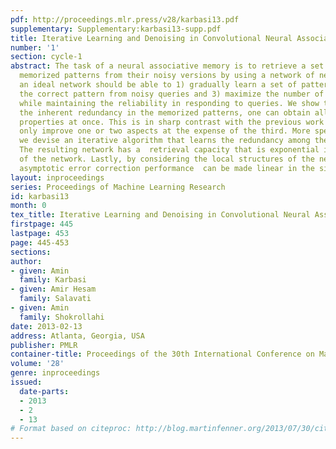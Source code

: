 ```yaml
---
pdf: http://proceedings.mlr.press/v28/karbasi13.pdf
supplementary: Supplementary:karbasi13-supp.pdf
title: Iterative Learning and Denoising in Convolutional Neural Associative Memories
number: '1'
section: cycle-1
abstract: The task of a neural associative memory is to retrieve a set of previously
  memorized patterns from their noisy versions by using a network of neurons. Hence,
  an ideal network should be able to 1) gradually learn a set of patterns, 2) retrieve
  the correct pattern from noisy queries and 3) maximize the number of memorized patterns
  while maintaining the reliability in responding to queries. We show that by considering
  the inherent redundancy in the memorized patterns, one can obtain all the mentioned
  properties at once. This is in sharp contrast with the previous work that could
  only improve one or two aspects at the expense of the third. More specifically,
  we devise an iterative algorithm that learns the redundancy among the patterns.
  The resulting network has a  retrieval capacity that is exponential in the size
  of the network. Lastly, by considering the local structures of the network, the
  asymptotic error correction performance  can be made linear in the size of the network.
layout: inproceedings
series: Proceedings of Machine Learning Research
id: karbasi13
month: 0
tex_title: Iterative Learning and Denoising in Convolutional Neural Associative Memories
firstpage: 445
lastpage: 453
page: 445-453
sections: 
author:
- given: Amin
  family: Karbasi
- given: Amir Hesam
  family: Salavati
- given: Amin
  family: Shokrollahi
date: 2013-02-13
address: Atlanta, Georgia, USA
publisher: PMLR
container-title: Proceedings of the 30th International Conference on Machine Learning
volume: '28'
genre: inproceedings
issued:
  date-parts:
  - 2013
  - 2
  - 13
# Format based on citeproc: http://blog.martinfenner.org/2013/07/30/citeproc-yaml-for-bibliographies/
---
```

